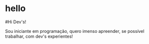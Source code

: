 # hello

#Hi  Dev's!

Sou iniciante em programação, quero imenso apreender, se possível trabalhar, com dev's experientes!
